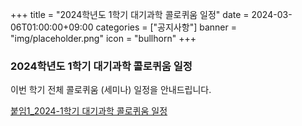 ﻿+++
title = "2024학년도 1학기 대기과학 콜로퀴움 일정"
date = 2024-03-06T01:00:00+09:00
categories = ["공지사항"]
banner = "img/placeholder.png"
icon = "bullhorn"
+++
<!--more-->

### 2024학년도 1학기 대기과학 콜로퀴움 일정

이번 학기 전체 콜로퀴움 (세미나) 일정을 안내드립니다.


[붙임1_2024-1학기 대기과학 콜로퀴움 일정](/files/notice_20240307_seminar_2024-1_v3.pdf)
